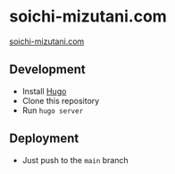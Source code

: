 # soichi-mizutani.com

[soichi-mizutani.com](https://soichi-mizutani.com)

## Development

- Install [Hugo](https://gohugo.io/)
- Clone this repository
- Run `hugo server`

## Deployment

- Just push to the `main` branch
